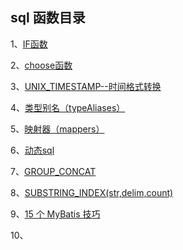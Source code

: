 ## sql 函数目录

1、[IF函数](https://github.com/smwcomeon/JavaNotes/blob/master/sql/sql%E5%87%BD%E6%95%B0.md#if%E5%87%BD%E6%95%B0)

2、[choose函数](https://github.com/smwcomeon/JavaNotes/blob/master/sql/sql%E5%87%BD%E6%95%B0.md#choose)

3、[UNIX_TIMESTAMP--时间格式转换](https://github.com/smwcomeon/JavaNotes/blob/master/sql/sql%E5%87%BD%E6%95%B0.md#unix_timestamp--%E6%97%B6%E9%97%B4%E6%A0%BC%E5%BC%8F%E8%BD%AC%E6%8D%A2)

4、[类型别名（typeAliases）](https://github.com/smwcomeon/JavaNotes/blob/master/sql/Mybatis.md#%E7%B1%BB%E5%9E%8B%E5%88%AB%E5%90%8Dtypealiases)

5、[映射器（mappers）](https://github.com/smwcomeon/JavaNotes/blob/master/sql/Mybatis.md#%E6%98%A0%E5%B0%84%E5%99%A8mappers)

6、[动态sql](https://mybatis.org/mybatis-3/zh/dynamic-sql.html)

7、[GROUP_CONCAT](https://github.com/smwcomeon/JavaNotes/blob/master/sql/sql%E5%87%BD%E6%95%B0.md#group_concat%E5%90%88%E5%B9%B6%E5%87%BD%E6%95%B0)

8、[SUBSTRING_INDEX(str,delim,count)](https://github.com/smwcomeon/JavaNotes/blob/master/sql/sql%E5%87%BD%E6%95%B0.md#substring_indexstrdelimcount)

9、[15 个 MyBatis 技巧](https://github.com/smwcomeon/JavaNotes/blob/master/sql/15%E4%B8%AAMyBatis%20%E6%8A%80%E5%B7%A7.md#15-%E4%B8%AA-mybatis-%E6%8A%80%E5%B7%A7)

10、[]()
